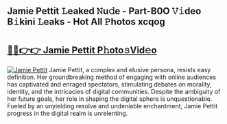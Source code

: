 ## Jamie Pettit 𝙻eaked 𝙽u𝚍e - Part-B0O 𝚅𝚒deo B𝚒kini 𝙻eaks - Hot All 𝙿hotos xcqog

# <h2><a href="http://ld3el6.urlbe.top/?page=Jamie+Pettit">🔗🔗👉👉 Jamie Pettit P𝚑oto𝚜Vid𝚎o</a></h2>

[![Jamie Pettit](https://i.imgur.com/eBuTRDB.gif)](http://ld3el6.urlbe.top/?page=Jamie+Pettit)
Jamie Pettit, a complex and elusive persona, resists easy definition. Her groundbreaking method of engaging with online audiences has captivated and enraged spectators, stimulating debates on morality, identity, and the intricacies of digital communities. Despite the ambiguity of her future goals, her role in shaping the digital sphere is unquestionable. Fueled by an unyielding resolve and undeniable enchantment, Jamie Pettit progress in the digital realm is unrelenting.
